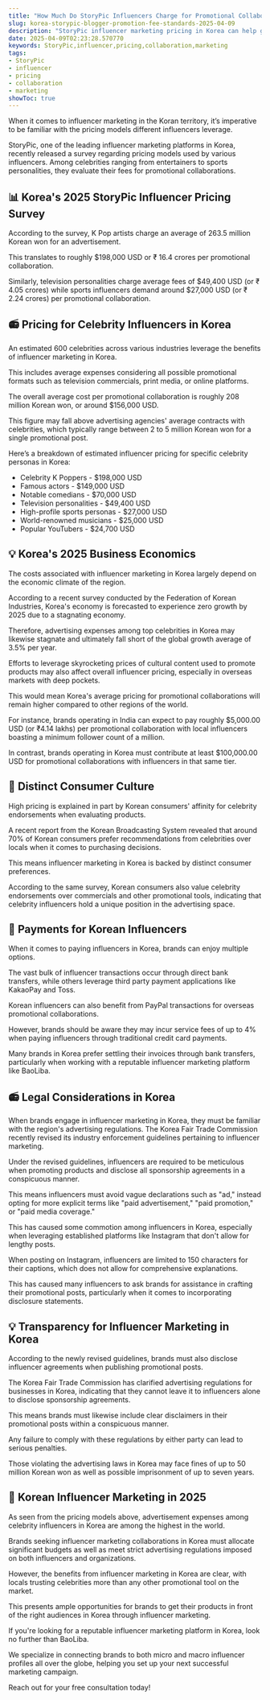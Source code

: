 ```yaml
---
title: "How Much Do StoryPic Influencers Charge for Promotional Collaborations in Korea?"
slug: korea-storypic-blogger-promotion-fee-standards-2025-04-09
description: "StoryPic influencer marketing pricing in Korea can help guide brands about the financial commitments needed to harness the advertising power of leading media celebrities."
date: 2025-04-09T02:23:28.570770
keywords: StoryPic,influencer,pricing,collaboration,marketing
tags:
- StoryPic
- influencer
- pricing
- collaboration
- marketing
showToc: true
---
```


When it comes to influencer marketing in the Koran territory, it’s imperative to be familiar with the pricing models different influencers leverage.

StoryPic, one of the leading influencer marketing platforms in Korea, recently released a survey regarding pricing models used by various influencers. Among celebrities ranging from entertainers to sports personalities, they evaluate their fees for promotional collaborations.


## 📊 Korea's 2025 StoryPic Influencer Pricing Survey

According to the survey, K Pop artists charge an average of 263.5 million Korean won for an advertisement.

This translates to roughly $198,000 USD or ₹ 16.4 crores per promotional collaboration. 

Similarly, television personalities charge average fees of $49,400 USD (or ₹ 4.05 crores) while sports influencers demand around $27,000 USD (or ₹ 2.24 crores) per promotional collaboration. 




## 📻 Pricing for Celebrity Influencers in Korea

An estimated 600 celebrities across various industries leverage the benefits of influencer marketing in Korea. 

This includes average expenses considering all possible promotional formats such as television commercials, print media, or online platforms.

The overall average cost per promotional collaboration is roughly 208 million Korean won, or around $156,000 USD.

This figure may fall above advertising agencies' average contracts with celebrities, which typically range between 2 to 5 million Korean won for a single promotional post.

Here’s a breakdown of estimated influencer pricing for specific celebrity personas in Korea:

- Celebrity K Poppers - $198,000 USD
- Famous actors - $149,000 USD
- Notable comedians - $70,000 USD
- Television personalities - $49,400 USD
- High-profile sports personas - $27,000 USD
- World-renowned musicians - $25,000 USD
- Popular YouTubers - $24,700 USD


## 💡 Korea's 2025 Business Economics

The costs associated with influencer marketing in Korea largely depend on the economic climate of the region. 

According to a recent survey conducted by the Federation of Korean Industries, Korea's economy is forecasted to experience zero growth by 2025 due to a stagnating economy.

Therefore, advertising expenses among top celebrities in Korea may likewise stagnate and ultimately fall short of the global growth average of 3.5% per year.

Efforts to leverage skyrocketing prices of cultural content used to promote products may also affect overall influencer pricing, especially in overseas markets with deep pockets.

This would mean Korea's average pricing for promotional collaborations will remain higher compared to other regions of the world.

For instance, brands operating in India can expect to pay roughly $5,000.00 USD (or ₹4.14 lakhs) per promotional collaboration with local influencers boasting a minimum follower count of a million.

In contrast, brands operating in Korea must contribute at least $100,000.00 USD for promotional collaborations with influencers in that same tier.



## 🚨 Distinct Consumer Culture

High pricing is explained in part by Korean consumers' affinity for celebrity endorsements when evaluating products.

A recent report from the Korean Broadcasting System revealed that around 70% of Korean consumers prefer recommendations from celebrities over locals when it comes to purchasing decisions.

This means influencer marketing in Korea is backed by distinct consumer preferences.

According to the same survey, Korean consumers also value celebrity endorsements over commercials and other promotional tools, indicating that celebrity influencers hold a unique position in the advertising space.


## 🏦 Payments for Korean Influencers 

When it comes to paying influencers in Korea, brands can enjoy multiple options. 

The vast bulk of influencer transactions occur through direct bank transfers, while others leverage third party payment applications like KakaoPay and Toss.

Korean influencers can also benefit from PayPal transactions for overseas promotional collaborations. 

However, brands should be aware they may incur service fees of up to 4% when paying influencers through traditional credit card payments. 

Many brands in Korea prefer settling their invoices through bank transfers, particularly when working with a reputable influencer marketing platform like BaoLiba.


## 📻 Legal Considerations in Korea

When brands engage in influencer marketing in Korea, they must be familiar with the region's advertising regulations.
The Korea Fair Trade Commission recently revised its industry enforcement guidelines pertaining to influencer marketing. 

Under the revised guidelines, influencers are required to be meticulous when promoting products and disclose all sponsorship agreements in a conspicuous manner.

This means influencers must avoid vague declarations such as "ad," instead opting for more explicit terms like "paid advertisement," "paid promotion," or "paid media coverage."

This has caused some commotion among influencers in Korea, especially when leveraging established platforms like Instagram that don't allow for lengthy posts. 

When posting on Instagram, influencers are limited to 150 characters for their captions, which does not allow for comprehensive explanations.

This has caused many influencers to ask brands for assistance in crafting their promotional posts, particularly when it comes to incorporating disclosure statements.


## 💡 Transparency for Influencer Marketing in Korea

According to the newly revised guidelines, brands must also disclose influencer agreements when publishing promotional posts. 

The Korea Fair Trade Commission has clarified advertising regulations for businesses in Korea, indicating that they cannot leave it to influencers alone to disclose sponsorship agreements.

This means brands must likewise include clear disclaimers in their promotional posts within a conspicuous manner.

Any failure to comply with these regulations by either party can lead to serious penalties. 

Those violating the advertising laws in Korea may face fines of up to 50 million Korean won as well as possible imprisonment of up to seven years. 


## 🚀 Korean Influencer Marketing in 2025

As seen from the pricing models above, advertisement expenses among celebrity influencers in Korea are among the highest in the world.

Brands seeking influencer marketing collaborations in Korea must allocate significant budgets as well as meet strict advertising regulations imposed on both influencers and organizations. 

However, the benefits from influencer marketing in Korea are clear, with locals trusting celebrities more than any other promotional tool on the market.

This presents ample opportunities for brands to get their products in front of the right audiences in Korea through influencer marketing.

If you're looking for a reputable influencer marketing platform in Korea, look no further than BaoLiba. 

We specialize in connecting brands to both micro and macro influencer profiles all over the globe, helping you set up your next successful marketing campaign. 

Reach out for your free consultation today!
